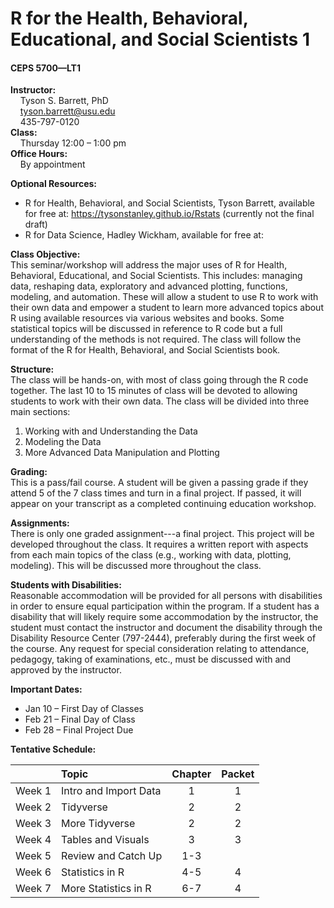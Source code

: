 # R for the Health, Behavioral, Educational, and Social Scientists 1
#### CEPS 5700—LT1

**Instructor:** <br>
&nbsp; &nbsp; Tyson S. Barrett, PhD <br>
&nbsp; &nbsp; tyson.barrett@usu.edu <br>
&nbsp; &nbsp; 435-797-0120 <br>
**Class:** <br>
&nbsp; &nbsp; Thursday 12:00 – 1:00 pm <br>
**Office Hours:** <br>
&nbsp; &nbsp; By appointment


**Optional Resources:** 

-	R for Health, Behavioral, and Social Scientists, Tyson Barrett, available for free at: https://tysonstanley.github.io/Rstats (currently not the final draft)
- R for Data Science, Hadley Wickham, available for free at: 

**Class Objective:** <br>
This seminar/workshop will address the major uses of R for Health, Behavioral, Educational, and Social Scientists. This includes: managing data, reshaping data, exploratory and advanced plotting, functions, modeling, and automation. These will allow a student to use R to work with their own data and empower a student to learn more advanced topics about R using available resources via various websites and books. Some statistical topics will be discussed in reference to R code but a full understanding of the methods is not required. The class will follow the format of the R for Health, Behavioral, and Social Scientists book.

**Structure:** <br>
The class will be hands-on, with most of class going through the R code together. The last 10 to 15 minutes of class will be devoted to allowing students to work with their own data. The class will be divided into three main sections:

1. Working with and Understanding the Data
2. Modeling the Data
3. More Advanced Data Manipulation and Plotting

**Grading:** <br>
This is a pass/fail course. A student will be given a passing grade if they attend 5 of the 7 class times and turn in a final project. If passed, it will appear on your transcript as a completed continuing education workshop.

**Assignments:** <br>
There is only one graded assignment---a final project. This project will be developed throughout the class. It requires a written report with aspects from each main topics of the class (e.g., working with data, plotting, modeling). This will be discussed more throughout the class.

**Students with Disabilities:** <br> 
Reasonable accommodation will be provided for all persons with disabilities in order to ensure equal participation within the program. If a student has a disability that will likely require some accommodation by the instructor, the student must contact the instructor and document the disability through the Disability Resource Center (797-2444), preferably during the first week of the course. Any request for special consideration relating to attendance, pedagogy, taking of examinations, etc., must be discussed with and approved by the instructor. 

**Important Dates:** <br>

- Jan 10 – First Day of Classes
-	Feb 21 – Final Day of Class
-	Feb 28 – Final Project Due

**Tentative Schedule:**

| &nbsp;  |     Topic               | Chapter  | Packet
|---------|:------------------------|:--------:|:-------:
| Week 1  | Intro and Import Data   | 1        | 1
| Week 2  | Tidyverse               | 2        | 2
| Week 3  | More Tidyverse          | 2        | 2
| Week 4  | Tables and Visuals      | 3        | 3
| Week 5  | Review and Catch Up     | 1-3      | &nbsp;
| Week 6  | Statistics in R         | 4-5      | 4
| Week 7  | More Statistics in R    | 6-7      | 4





